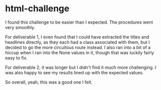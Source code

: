 # html-challenge

I found this challenge to be easier than I expected. The procedures went very smoothly. 

For deliverable 1, I even found that I could have extracted the titles and headlines directly, as they each had a class associated with them, but I decided to go the more circuitous route instead. I also ran into a bit of a hiccup when I ran into the None values in it, though that was luckily fairly easy to fix.

For deliverable 2, it was longer but I didn't find it much more challenging. I was also happy to see my results lined up with the expected values.

So overall, yeah, this was a good one I felt.
